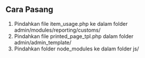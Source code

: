 ## Cara Pasang

1. Pindahkan file item_usage.php ke dalam folder admin/modules/reporting/customs/
2. Pindahkan file printed_page_tpl.php dalam folder admin/admin_template/
3. Pindahkan folder node_modules ke dalam folder js/